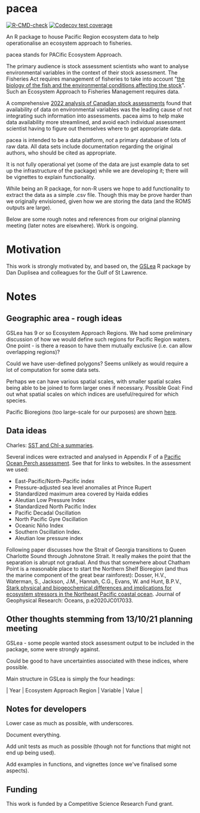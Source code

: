 # pacea

<!-- badges: start -->
[![R-CMD-check](https://github.com/pbs-assess/pacea/actions/workflows/R-CMD-check.yaml/badge.svg)](https://github.com/pbs-assess/pacea/actions/workflows/R-CMD-check.yaml)
[![Codecov test coverage](https://codecov.io/gh/pbs-assess/pacea/branch/main/graph/badge.svg)](https://app.codecov.io/gh/pbs-assess/pacea?branch=main)
<!-- badges: end -->

An R package to house Pacific Region ecosystem data to help operationalise an ecosystem approach to fisheries.

pacea stands for PACific Ecosystem Approach.

The primary audience is stock assessment scientists who want to analyse environmental variables in the context of their stock assessment. The Fisheries Act requires management of fisheries to take into account "[the biology of the fish and the environmental conditions affecting the stock](https://laws-lois.justice.gc.ca/eng/acts/f-14/page-3.html#h-1175547)".  
Such an Ecosystem Approach to Fisheries Management requires data. 

A comprehensive [2022 analysis of Canadian stock assessments](https://publications.gc.ca/collections/collection_2022/mpo-dfo/Fs97-6-3473-eng.pdf) found that availability of data on environmental variables was the leading cause of not integrating such information into assessments. pacea aims to help make data availability more streamlined, and avoid each individual assessment scientist having to figure out themselves where to get appropriate data.

pacea is intended to be a data platform, *not* a primary database of lots of raw data. All data sets include documentation regarding the original authors, who should be cited as appropriate. 

It is not fully operational yet (some of the data are just example data to set up the infrastructure of the package) while we are developing it; there will be vignettes to explain functionality.

While being an R package, for non-R users we hope to add functionality to extract the data as a simple .csv file. Though this may be prove harder than we originally envisioned, given how we are storing the data (and the ROMS outputs are large). 

Below are some rough notes and references from our original planning meeting (later notes are elsewhere). Work is ongoing.

# Motivation

This work is strongly motivated by, and based on, the [GSLea](https://github.com/duplisea/gslea) R package by Dan Duplisea and colleagues for the Gulf of St Lawrence.

# Notes

## Geographic area - rough ideas

GSLea has 9 or so Ecosystem Approach Regions. We had some preliminary discussion of how we would define such regions for Pacific Region waters. One point - is there a reason to have them mutually exclusive (i.e. can allow overlapping regions)?

Could we have user-defined polygons? Seems unlikely as would require a lot of computation for some data sets.  

Perhaps we can have various spatial scales, with smaller spatial scales being able to be joined to form larger ones if necessary. Possible Goal: Find out what spatial scales on which indices are useful/required for which species.

Pacific Bioregions (too large-scale for our purposes) are shown [here](https://cpawsbc.org/northern-shelf-bioregion/).

## Data ideas

Charles: [SST and Chl-a summaries](https://bio-rsg.github.io/).

Several indices were extracted and analysed in Appendix F of a [Pacific Ocean Perch assessment](https://waves-vagues.dfo-mpo.gc.ca/Library/40803569.pdf). See that for links to websites. In the assessment we used:

- East-Pacific/North-Pacific index
- Pressure-adjusted sea level anomalies at Prince Rupert
- Standardized maximum area covered by Haida eddies
- Aleutian Low Pressure Index
- Standardized North Pacific Index
- Pacific Decadal Oscillation
- North Pacific Gyre Oscillation
- Oceanic Niño Index
- Southern Oscillation Index.
- Aleutian low pressure index


Following paper discusses how the Strait of Georgia transitions to Queen Charlotte Sound through Johnstone Strait. 
It really makes the point that the separation is abrupt not gradual. And thus that somewhere about Chatham Point is a reasonable place to start the Northern Shelf Bioregion (and thus the marine component of the great bear rainforest):
Dosser, H.V., Waterman, S., Jackson, J.M., Hannah, C.G., Evans, W. and Hunt, B.P.V., [Stark physical and biogeochemical differences and implications for ecosystem stressors in the Northeast Pacific coastal ocean](https://agupubs.onlinelibrary.wiley.com/doi/abs/10.1029/2020JC017033
). Journal of Geophysical Research: Oceans, p.e2020JC017033.


## Other thoughts stemming from 13/10/21 planning meeting

GSLea - some people wanted stock assessment output to be included in the package, some were strongly against.

Could be good to have uncertainties associated with these indices, where possible.

Main structure in GSLea is simply the four headings:

| Year | Ecosystem Approach Region | Variable | Value |

## Notes for developers

Lower case as much as possible, with underscores.

Document everything.

Add unit tests as much as possible (though not for functions that might not end up being used).

Add examples in functions, and vignettes (once we've finalised some aspects).

## Funding

This work is funded by a Competitive Science Research Fund grant.